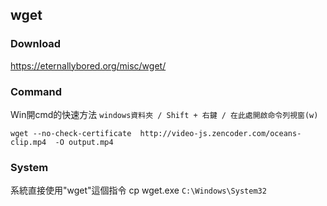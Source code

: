 wget
-----
### Download
https://eternallybored.org/misc/wget/

### Command

Win開cmd的快速方法 
`windows資料夾 / Shift + 右鍵 / 在此處開啟命令列視窗(w)`
```
wget --no-check-certificate  http://video-js.zencoder.com/oceans-clip.mp4  -O output.mp4
```

### System
系統直接使用"wget"這個指令
cp wget.exe `C:\Windows\System32`